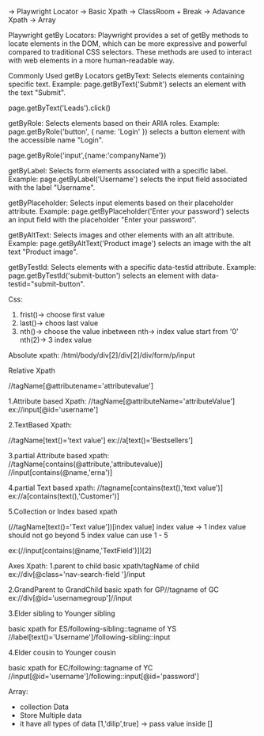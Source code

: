 -> Playwright Locator
-> Basic Xpath
-> ClassRoom + Break
-> Adavance Xpath
-> Array


Playwright getBy Locators:
Playwright provides a set of getBy methods to locate elements in the DOM, which can be more expressive and 
powerful compared to traditional CSS selectors. These methods are used to interact with web elements 
in a more human-readable way.

Commonly Used getBy Locators
getByText: Selects elements containing specific text.
Example: page.getByText('Submit') selects an element with the text "Submit".

 page.getByText('Leads').click()


getByRole: Selects elements based on their ARIA roles.
Example: page.getByRole('button', { name: 'Login' }) selects a button element with the accessible name "Login".

page.getByRole('input',{name:'companyName'})

getByLabel: Selects form elements associated with a specific label.
Example: page.getByLabel('Username') selects the input field associated with the label "Username".

getByPlaceholder: Selects input elements based on their placeholder attribute.
Example: page.getByPlaceholder('Enter your password') selects an input field with the placeholder "Enter your password".

getByAltText: Selects images and other elements with an alt attribute.
Example: page.getByAltText('Product image') selects an image with the alt text "Product image".

getByTestId: Selects elements with a specific data-testid attribute.
Example: page.getByTestId('submit-button') selects an element with data-testid="submit-button".




Css:
1. frist()-> choose first value
2. last()-> choos last value
3. nth()-> choose the value inbetween 
nth-> index value start from '0'
nth(2)-> 3 index value



Absolute xpath:
/html/body/div[2]/div[2]/div/form/p/input


Relative Xpath

//tagName[@attributename='attributevalue']

1.Attribute based Xpath:
//tagName[@attributeName='attributeValue']
ex://input[@id='username']

2.TextBased Xpath:

//tagName[text()='text value']
ex://a[text()='Bestsellers']

3.partial Attribute based xpath:
//tagName[contains(@attribute,'attributevalue)]
//input[contains(@name,'erna')]

4.partial Text based xpath:
//tagname[contains(text(),'text value')]
ex://a[contains(text(),'Customer')]

5.Collection or Index based xpath

(//tagName[text()='Text value'])[index value]
index value -> 1
index value should not go beyond 5
index value can use 1 - 5

ex:(//input[contains(@name,'TextField')])[2]


Axes Xpath:
1.parent to child
basic xpath/tagName of child
ex://div[@class='nav-search-field ']/input

2.GrandParent to GrandChild
basic xpath for GP//tagname of GC
ex://div[@id='usernamegroup']//input

3.Elder sibling to Younger sibling

basic xpath for ES/following-sibling::tagname of YS
//label[text()='Username']/following-sibling::input

4.Elder cousin to Younger cousin

basic xpath for EC/following::tagname of YC
//input[@id='username']/following::input[@id='password']




Array:
- collection Data
- Store Multiple data
- it have all types of data
[1,'dilip',true]
-> pass value inside []

